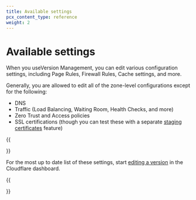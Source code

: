 ```yaml
---
title: Available settings
pcx_content_type: reference
weight: 2
---
```


# Available settings

When you useVersion Management, you can edit various configuration settings, including Page Rules, Firewall Rules, Cache settings, and more.

Generally, you are allowed to edit all of the zone-level configurations except for the following:

- DNS
- Traffic (Load Balancing, Waiting Room, Health Checks, and more)
- Zero Trust and Access policies
- SSL certifications (though you can test these with a separate [staging certificates](/ssl/edge-certificates/staging-environment/) feature)

{{<Aside type="note">}}

For the most up to date list of these settings, start [editing a version](/version-management/how-to/manage-applications-and-versions/#edit-a-version) in the Cloudflare dashboard.

{{</Aside>}}